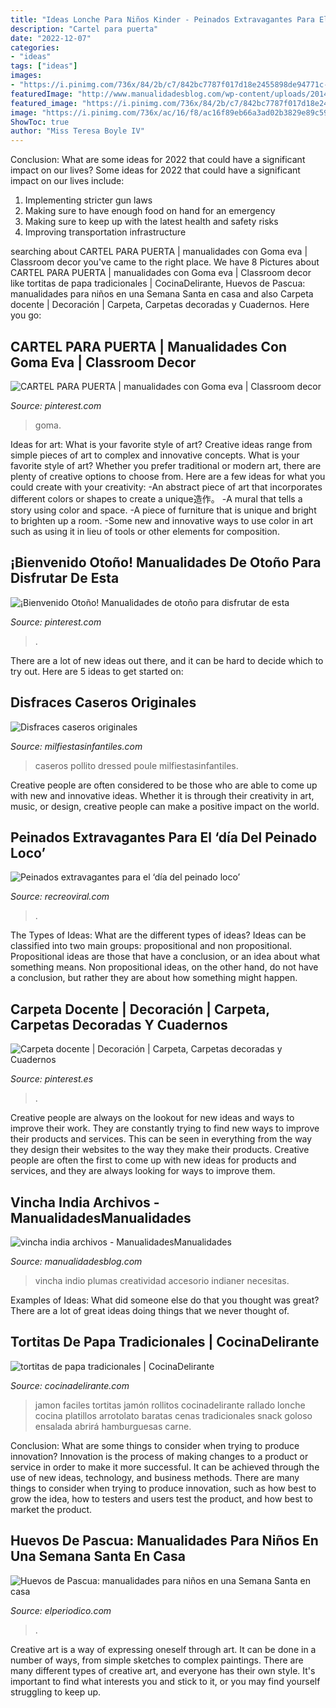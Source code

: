 ```yaml
---
title: "Ideas Lonche Para Niños Kinder - Peinados Extravagantes Para El ‘día Del Peinado Loco’"
description: "Cartel para puerta"
date: "2022-12-07"
categories:
- "ideas"
tags: ["ideas"]
images:
- "https://i.pinimg.com/736x/84/2b/c7/842bc7787f017d18e2455898de94771c--aerosoles-material.jpg?b=t"
featuredImage: "http://www.manualidadesblog.com/wp-content/uploads/2014/09/accesorio.jpg"
featured_image: "https://i.pinimg.com/736x/84/2b/c7/842bc7787f017d18e2455898de94771c--aerosoles-material.jpg?b=t"
image: "https://i.pinimg.com/736x/ac/16/f8/ac16f89eb66a3ad02b3829e89c591447--preschool.jpg?b=t"
ShowToc: true
author: "Miss Teresa Boyle IV"
---
```



Conclusion: What are some ideas for 2022 that could have a significant impact on our lives?
Some ideas for 2022 that could have a significant impact on our lives include: 
1. Implementing stricter gun laws 
2. Making sure to have enough food on hand for an emergency 
3. Making sure to keep up with the latest health and safety risks 
4. Improving transportation infrastructure 

	

		
searching about CARTEL PARA PUERTA | manualidades con Goma eva | Classroom decor you've came to the right place. We have 8 Pictures about CARTEL PARA PUERTA | manualidades con Goma eva | Classroom decor like tortitas de papa tradicionales | CocinaDelirante, Huevos de Pascua: manualidades para niños en una Semana Santa en casa and also Carpeta docente | Decoración | Carpeta, Carpetas decoradas y Cuadernos. Here you go:
		
    
## CARTEL PARA PUERTA | Manualidades Con Goma Eva | Classroom Decor

<img loading=lazy src="https://i.pinimg.com/736x/84/2b/c7/842bc7787f017d18e2455898de94771c--aerosoles-material.jpg?b=t" onerror="this.onerror=null;this.src='https://tse3.mm.bing.net/th?id=OIP.ULl4MBVwu0vBPpG2j_YP_QHaJ3&amp;pid=15.1';" alt="CARTEL PARA PUERTA | manualidades con Goma eva | Classroom decor">

_Source: pinterest.com_

>goma. 

	

Ideas for art: What is your favorite style of art?
Creative ideas range from simple pieces of art to complex and innovative concepts. What is your favorite style of art? Whether you prefer traditional or modern art, there are plenty of creative options to choose from. Here are a few ideas for what you could create with your creativity: 
-An abstract piece of art that incorporates different colors or shapes to create a unique造作。
-A mural that tells a story using color and space.
-A piece of furniture that is unique and bright to brighten up a room.
-Some new and innovative ways to use color in art such as using it in lieu of tools or other elements for composition.

    
## ¡Bienvenido Otoño! Manualidades De Otoño Para Disfrutar De Esta

<img loading=lazy src="https://i.pinimg.com/736x/19/a1/7e/19a17e3522097c19c2551e00a860e192.jpg" onerror="this.onerror=null;this.src='https://tse4.mm.bing.net/th?id=OIP.U5MNbQRfqs6-i6vvJ4euFAHaKL&amp;pid=15.1';" alt="¡Bienvenido Otoño! Manualidades de otoño para disfrutar de esta">

_Source: pinterest.com_

>. 

	

There are a lot of new ideas out there, and it can be hard to decide which to try out. Here are 5 ideas to get started on: 

    
## Disfraces Caseros Originales

<img loading=lazy src="https://mm.milfiestasinfantiles.com/uploads/carnaval/disfraces-caseros-originales-pollito.jpg" onerror="this.onerror=null;this.src='https://tse4.mm.bing.net/th?id=OIP.xZmqIOeGS4vveOW7TfYzPQAAAA&amp;pid=15.1';" alt="Disfraces caseros originales">

_Source: milfiestasinfantiles.com_

>caseros pollito dressed poule milfiestasinfantiles. 

	

Creative people are often considered to be those who are able to come up with new and innovative ideas. Whether it is through their creativity in art, music, or design, creative people can make a positive impact on the world.

    
## Peinados Extravagantes Para El ‘día Del Peinado Loco’

<img loading=lazy src="https://www.recreoviral.com/wp-content/uploads/2016/03/Los-peinados-más-extravagantes-del-día-del-peinado-loco-1.jpg" onerror="this.onerror=null;this.src='https://tse1.mm.bing.net/th?id=OIP.n2HddM7mfBlktzI9nWmSTwHaI4&amp;pid=15.1';" alt="Peinados extravagantes para el ‘día del peinado loco’">

_Source: recreoviral.com_

>. 

	

The Types of Ideas: What are the different types of ideas?
Ideas can be classified into two main groups: propositional and non propositional. Propositional ideas are those that have a conclusion, or an idea about what something means. Non propositional ideas, on the other hand, do not have a conclusion, but rather they are about how something might happen.

    
## Carpeta Docente | Decoración | Carpeta, Carpetas Decoradas Y Cuadernos

<img loading=lazy src="https://i.pinimg.com/736x/ac/16/f8/ac16f89eb66a3ad02b3829e89c591447--preschool.jpg?b=t" onerror="this.onerror=null;this.src='https://tse1.mm.bing.net/th?id=OIP.nr_NzqZJCihVLQq4GUSKSwHaJ4&amp;pid=15.1';" alt="Carpeta docente | Decoración | Carpeta, Carpetas decoradas y Cuadernos">

_Source: pinterest.es_

>. 

	

Creative people are always on the lookout for new ideas and ways to improve their work. They are constantly trying to find new ways to improve their products and services. This can be seen in everything from the way they design their websites to the way they make their products. Creative people are often the first to come up with new ideas for products and services, and they are always looking for ways to improve them.

    
## Vincha India Archivos - ManualidadesManualidades

<img loading=lazy src="http://www.manualidadesblog.com/wp-content/uploads/2014/09/accesorio.jpg" onerror="this.onerror=null;this.src='https://tse3.mm.bing.net/th?id=OIP.Dz2FhDDGDCKjm2SzJMdNRwHaKF&amp;pid=15.1';" alt="vincha india archivos - ManualidadesManualidades">

_Source: manualidadesblog.com_

>vincha indio plumas creatividad accesorio indianer necesitas. 

	

Examples of Ideas: What did someone else do that you thought was great?
There are a lot of great ideas doing things that we never thought of.

    
## Tortitas De Papa Tradicionales | CocinaDelirante

<img loading=lazy src="http://cdn2.cocinadelirante.com/sites/default/files/styles/gallerie/public/rollitosdejamonyqueso_1_0.jpg" onerror="this.onerror=null;this.src='https://tse4.mm.bing.net/th?id=OIP.qejVUfFUqyVY3KRpONoeRgHaFj&amp;pid=15.1';" alt="tortitas de papa tradicionales | CocinaDelirante">

_Source: cocinadelirante.com_

>jamon faciles tortitas jamón rollitos cocinadelirante rallado lonche cocina platillos arrotolato baratas cenas tradicionales snack goloso ensalada abrirá hamburguesas carne. 

	

Conclusion: What are some things to consider when trying to produce innovation?
Innovation is the process of making changes to a product or service in order to make it more successful. It can be achieved through the use of new ideas, technology, and business methods. There are many things to consider when trying to produce innovation, such as how best to grow the idea, how to testers and users test the product, and how best to market the product.

    
## Huevos De Pascua: Manualidades Para Niños En Una Semana Santa En Casa

<img loading=lazy src="https://estaticos-cdn.elperiodico.com/clip/afa8d20c-0200-4b77-a8f3-489df67dad98_16-9-aspect-ratio_default_0.jpg" onerror="this.onerror=null;this.src='https://tse2.mm.bing.net/th?id=OIP.r7x-cvFbjy5-h4p1CkrUlgHaEK&amp;pid=15.1';" alt="Huevos de Pascua: manualidades para niños en una Semana Santa en casa">

_Source: elperiodico.com_

>. 

	

Creative art is a way of expressing oneself through art. It can be done in a number of ways, from simple sketches to complex paintings. There are many different types of creative art, and everyone has their own style. It's important to find what interests you and stick to it, or you may find yourself struggling to keep up.

